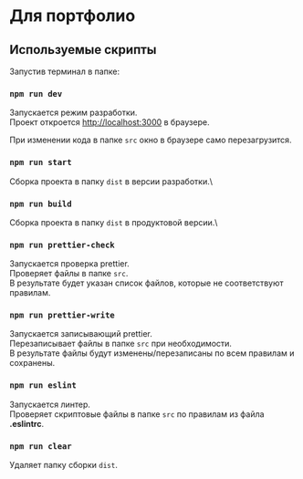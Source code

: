 # Для портфолио

## Используемые скрипты

Запустив терминал в папке:

### `npm run dev`

Запускается режим разработки.\
Проект откроется [http://localhost:3000](http://localhost:3000) в браузере.

При изменении кода в папке `src` окно в браузере само перезагрузится.

### `npm run start`

Сборка проекта в папку `dist` в версии разработки.\

### `npm run build`

Сборка проекта в папку `dist` в продуктовой версии.\

### `npm run prettier-check`

Запускается проверка prettier.\
Проверяет файлы в папке `src`.\
В результате будет указан список файлов, которые не соответствуют правилам.

### `npm run prettier-write`

Запускается записывающий prettier.\
Перезаписывает файлы в папке `src` при необходимости.\
В результате файлы будут изменены/перезаписаны по всем правилам и сохранены.

### `npm run eslint`

Запускается линтер.\
Проверяет скриптовые файлы в папке `src` по правилам из файла **.eslintrc**.

### `npm run clear`

Удаляет папку сборки `dist`.
